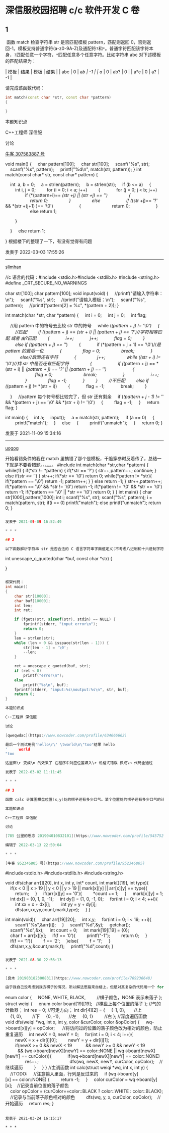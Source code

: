 # 深信服校园招聘 c/c 软件开发 C 卷

## 1

 函数 match 检查字符串 str 是否匹配模板 pattern，匹配则返回 0，否则返回-1。模板支持普通字符(a-z0-9A-Z)及通配符`?`和`*`。普通字符匹配该字符本身，`?`匹配任意一个字符，`*`匹配任意多个任意字符。比如字符串 abc 对下述模板的匹配结果为：

| 模板 | 结果 | 模板 | 结果 |
| abc | 0 | a*b | -1 |
| a* | 0 | ab? | 0 |
| a*c | 0 | a? | -1 |

请完成该函数代码：

```cpp
int match(const char *str, const char *pattern)
{

} 
```

本题知识点

C++工程师 深信服

讨论

[牛客 307583887 号](https://www.nowcoder.com/profile/307583887)

void main()
{
    char pattern[100];
    char str[100];
    scanf("%s", str);
    scanf("%s", pattern);
    printf("%d\n", match(str, pattern));
}
int match(const char* str, const char* pattern)
{

    int  a, b = 0;
    a = strlen(pattern);
    b = strlen(str);
    if (b <= a)
    {
        int i, j = 0;
        for (i = 0; i < a; i++)
        {
            for (j = 0; j < b; j++)
                if (*(pattern+i)== *(str +j) || *(str +j) == '*')
                {
                    return 0;
                }
                else
                    if (*(str +j)== '?' && *(str +(j+1) )== '\0')
                    {
                        return 0;
                    }
                    else return 1;

        }

    }
    else return 1;

}
根据楼下的整理了一下，有没有觉得有问题

发表于 2022-03-03 17:55:26

* * *

[slimhan](https://www.nowcoder.com/profile/800162538)

//c 语言的代码：#include <stdio.h>#include <stdlib.h>
#include <string.h>
#define _CRT_SECURE_NO_WARNINGS

char str[100];
char pattern[100];
void input(void)
{
    //printf("请输入字符串：\n");
    scanf("%s", str);
    //printf("请输入模板：\n");
    scanf("%s", pattern);
    //printf("pattern[2] = %c", *(pattern + 2));
}

int match(char *str, char *pattern)
{
    int i = 0;
    int j = 0;
    int flag;

    //用 pattern 中的符号去比较 str 中的符号
    while (*(pattern + j) != '\0')
    {
        //匹配
        if (*(pattern + j) == *(str + i) || *(pattern + j) == '?')//字符相等匹配 或者 由?匹配
        {
            i++;
            j++;
            flag = 0;
        }
        else if (*(pattern + j) == '*')
        {
            if (*(pattern + j + 1) == '\0')//*是 pattern 的最后一位
            {
                flag = 0;
                break;
            }
            else//*后面还有字符
            {
                j++;
                while (*(str + i) != '\0')//找 str 中是否还有匹配字符
                {
                    if (*(pattern + j) == *(str + i) || *(pattern + j) == '?' || *(pattern + j) == '*')
                    {
                        flag = 0;
                        break;
                    }
                    i++;
                }
                flag = -1;
            }
        }
        //不匹配
        else if (*(pattern + j) != *(str + i))
        {
            flag = -1;
            break;
        }

    }
    //pattern 每个符号都比较完了，但 str 还有剩余
    if (*(pattern + j - 1) != '*' && *(pattern + j) == '\0' && *(str + i) != '\0')
    {
        flag = -1;
    }
    return flag;
}

int main()
{
    int a;
    input();
    a = match(str, pattern);
    if (a == 0)
    {
        printf("match");
    }
    else
    {
        printf("unmatch");
    }
    return 0;
}

发表于 2021-11-09 15:34:16

* * *

[uogog](https://www.nowcoder.com/profile/161343010)

开始看错条件的我在 match 里搞错了那个是模板，干脆穿参时反着传了，总结一下就是不要看错题。。。。。。
#include
int match(char *str,char *pattern)
{
while(1)
{
if(*str != *pattern)
{
if(*str == '?')
{
str++,pattern++;
continue;
}
else if(*str == '*')
{
str++;
if(*str == '\0')
return 0;
while(*pattern != *str){
if(*pattern == '\0')
return -1;
pattern++;
}
}
else return -1;
}
str++,pattern++;
if(*pattern == '\0' && *str != '\0')
return -1;
if(*pattern != '\0' && *str == '\0')
return -1;
if(*pattern == '\0' || *str == '\0')
return 0;
}
}
int main()
{
char str[1000],pattern[1000];
int i;
scanf("%s", str);
scanf("%s", pattern);
i = match(pattern, str);
if(i == 0)
printf("match");
else
printf("unmatch");
return 0;
}
```cpp

发表于 2021-09-09 16:52:49

* * *

## 2

以下函数解析字符串 str 是否合法的 C 语言字符串字面值定义(不考虑八进制和十六进制字符编码)，如果是，则将解码后的内容保存到 buf 中，并返回 0，否则返回-1。比如，"hello \"sangfor\""解码后结果为 hello "sangfor"，请完成该函数代码：

```
int unescape_c_quoted(char *buf, const char *str)
{

}
```cpp

框架代码：
int main()
{
    char str[10000];
    char buf[10000];
    int len;
    int ret;

    if (fgets(str, sizeof(str), stdin) == NULL) {
        fprintf(stderr, "input error\n");
        return 0;
    }
    len = strlen(str);
    while (len > 0 && isspace(str[len - 1])) {
        str[len - 1] = '\0';
        --len;
    }

    ret = unescape_c_quoted(buf, str);
    if (ret < 0)
        printf("error\n");
    else
        printf("%s\n", buf);
    fprintf(stderr, "input:%s\noutput:%s\n", str, buf);
    return 0;
}

本题知识点

C++工程师 深信服

讨论

[qweqwdac](https://www.nowcoder.com/profile/634666662)

最后一个测试用例"hello\r\' \tworld\n\"too"结果 hello
'     world
"too

这里面\r 变成\n 的效果了 在程序中对应位置填入\r 说格式错误 换成\n 代码全通过

发表于 2022-03-02 11:11:45

* * *

## 3

函数 calc 计算围棋盘位置(x,y)处的棋子还有多少口气。某个位置处的棋子还有多少口气的计算方法(简化计算)：从该位置出发，向四个方向遍历，允许拐弯，但不允许走斜线。如果遇到边线和对方棋子，则认为不能继续往前走。遍历完成后统计遍历过程中遇到的未落子的位置个数，该位置个数即出发点棋子的气的数目。enum color {    NONE, WHITE, BLACK,         // 棋子颜色，NONE 表示未落子};struct weiqi {    enum color board[19][19];   // 棋盘上每个位置的落子};int calc(struct weiqi *wq, int x, int y){}

本题知识点

C++工程师 深信服

讨论

[785 公里的思念 201904010832101](https://www.nowcoder.com/profile/545752122)

编辑于 2022-03-13 22:50:04

* * *

[牛客 952346805 号](https://www.nowcoder.com/profile/952346805)

```
#include<stdio.h>
#include<stdlib.h>
#include<string.h>

void dfs(char arr[][20], int x, int y, int* count, int mark[][19], int type){
    if(x < 0 || x > 19 || y < 0 || y > 19 || mark[x][y] || arr[x][y] == type){
        return;
    }
    if(arr[x][y] == '0'){
        *count += 1;
    }
    mark[x][y] = 1;
    int dx[] = {0, 1, 0, -1};
    int dy[] = {1, 0, -1, 0};
    for(int i = 0; i < 4; ++i){
        int xx = x + dx[i];
        int yy = y + dy[i];
        dfs(arr,xx,yy,count,mark,type);
    }
}

int main(void){
    char arr[19][20];
    int x,y;
    for(int i = 0; i < 19; ++i){
        scanf("%s",&arr[i]);
    }
    scanf("%d",&y);
    getchar();
    scanf("%d",&x);
    int count = 0;
    int mark[19][19] = {0};
    char f = arr[x][y];
    if(f == '0'){
        printf("-1");
        return 0;
    }
    if(f == '1'){
        f == '2';
    }else{
        f = '1';
    }
    dfs(arr,x,y,&count,mark,f);
    printf("%d",count);
}
```cpp

发表于 2021-08-30 22:56:13

* * *

[良木 201903182300831](https://www.nowcoder.com/profile/709236648)

由于我自己没考虑到我方棋子的情况，所以解法思路来自楼上，但是对其复杂的代码用一个 for 循环作了简化，可读性更高。

```
enum color {
    NONE, WHITE, BLACK,         //棋子颜色，NONE 表示未落子
};
struct weiqi {
    enum color board[19][19];   //棋盘上每个位置的落子
};
//气的计数器；
int res = 0;
//可走方向；
int dir[4][2] = {
    {-1, 0},       //上
    {1, 0},        //下
    {0, -1},       //左
    {0, 1}         //右
};
//深度遍历函数
void dfs(weiqi *wq, int x, int y, color &curColor, color &opColor) {
    wq->board[x][y] = opColor;      //将访问过的位置的落子颜色改为相对的颜色，防止重复遍历
    int newX = 0, newY = 0;
    for(int i = 0; i < 4; i++){
        newX = x + dir[i][0];
        newY = y + dir[i][1];
        if(newX >= 0 && newX < 19
          && newY >= 0 && newY < 19
          && (wq->board[newX][newY] == color::NONE || wq->board[newX][newY] == curColor)){
            if(wq->board[newX][newY] == color::NONE)
                res++;            
            dfs(wq, newX, newY, curColor, opColor);    //继续遍历
        }
    }
}
//主调函数
int calc(struct weiqi *wq, int x, int y)
{
    //TODO:
    //注意输入里面，行列是反过来的
    if (wq->board[y][x] == color::NONE) {
        return -1;
    }
    color curColor = wq->board[y][x];    //记录当前位置的落子颜色
    color opColor = (curColor==color::BLACK ? color::WHITE : color::BLACK);    //记录与当前落子颜色相对的颜色    
    dfs(wq, y, x, curColor, opColor);    //开始遍历
    return res;
}
```

发表于 2021-03-24 16:15:17

* * *